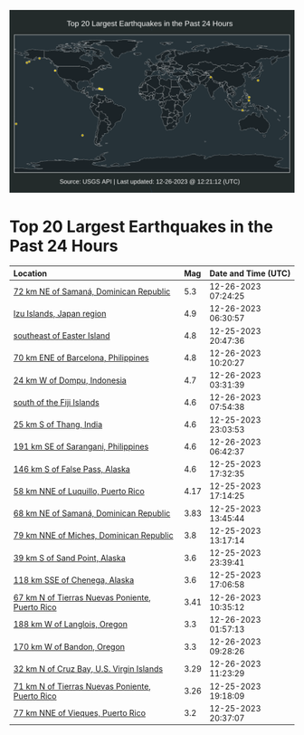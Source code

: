 ![Map](./map.png)

# Top 20 Largest Earthquakes in the Past 24 Hours

| Location | Mag | Date and Time (UTC) |
|:---|:---|:---|
| [72 km NE of Samaná, Dominican Republic](https://earthquake.usgs.gov/earthquakes/eventpage/pr2023360000) | 5.3 | 12-26-2023 07:24:25 |
| [Izu Islands, Japan region](https://earthquake.usgs.gov/earthquakes/eventpage/us7000llgb) | 4.9 | 12-26-2023 06:30:57 |
| [southeast of Easter Island](https://earthquake.usgs.gov/earthquakes/eventpage/us7000llel) | 4.8 | 12-25-2023 20:47:36 |
| [70 km ENE of Barcelona, Philippines](https://earthquake.usgs.gov/earthquakes/eventpage/us7000llh7) | 4.8 | 12-26-2023 10:20:27 |
| [24 km W of Dompu, Indonesia](https://earthquake.usgs.gov/earthquakes/eventpage/us7000llfs) | 4.7 | 12-26-2023 03:31:39 |
| [south of the Fiji Islands](https://earthquake.usgs.gov/earthquakes/eventpage/us7000llgs) | 4.6 | 12-26-2023 07:54:38 |
| [25 km S of Thang, India](https://earthquake.usgs.gov/earthquakes/eventpage/us7000llf2) | 4.6 | 12-25-2023 23:03:53 |
| [191 km SE of Sarangani, Philippines](https://earthquake.usgs.gov/earthquakes/eventpage/us7000llge) | 4.6 | 12-26-2023 06:42:37 |
| [146 km S of False Pass, Alaska](https://earthquake.usgs.gov/earthquakes/eventpage/us7000lldz) | 4.6 | 12-25-2023 17:32:35 |
| [58 km NNE of Luquillo, Puerto Rico](https://earthquake.usgs.gov/earthquakes/eventpage/pr2023359003) | 4.17 | 12-25-2023 17:14:25 |
| [68 km NE of Samaná, Dominican Republic](https://earthquake.usgs.gov/earthquakes/eventpage/pr2023359002) | 3.83 | 12-25-2023 13:45:44 |
| [79 km NNE of Miches, Dominican Republic](https://earthquake.usgs.gov/earthquakes/eventpage/pr2023359001) | 3.8 | 12-25-2023 13:17:14 |
| [39 km S of Sand Point, Alaska](https://earthquake.usgs.gov/earthquakes/eventpage/us7000llf5) | 3.6 | 12-25-2023 23:39:41 |
| [118 km SSE of Chenega, Alaska](https://earthquake.usgs.gov/earthquakes/eventpage/ak023gi03dd8) | 3.6 | 12-25-2023 17:06:58 |
| [67 km N of Tierras Nuevas Poniente, Puerto Rico](https://earthquake.usgs.gov/earthquakes/eventpage/pr71435338) | 3.41 | 12-26-2023 10:35:12 |
| [188 km W of Langlois, Oregon](https://earthquake.usgs.gov/earthquakes/eventpage/us7000llfi) | 3.3 | 12-26-2023 01:57:13 |
| [170 km W of Bandon, Oregon](https://earthquake.usgs.gov/earthquakes/eventpage/us7000llgz) | 3.3 | 12-26-2023 09:28:26 |
| [32 km N of Cruz Bay, U.S. Virgin Islands](https://earthquake.usgs.gov/earthquakes/eventpage/pr71435373) | 3.29 | 12-26-2023 11:23:29 |
| [71 km N of Tierras Nuevas Poniente, Puerto Rico](https://earthquake.usgs.gov/earthquakes/eventpage/pr71435288) | 3.26 | 12-25-2023 19:18:09 |
| [77 km NNE of Vieques, Puerto Rico](https://earthquake.usgs.gov/earthquakes/eventpage/pr71435293) | 3.2 | 12-25-2023 20:37:07 |
